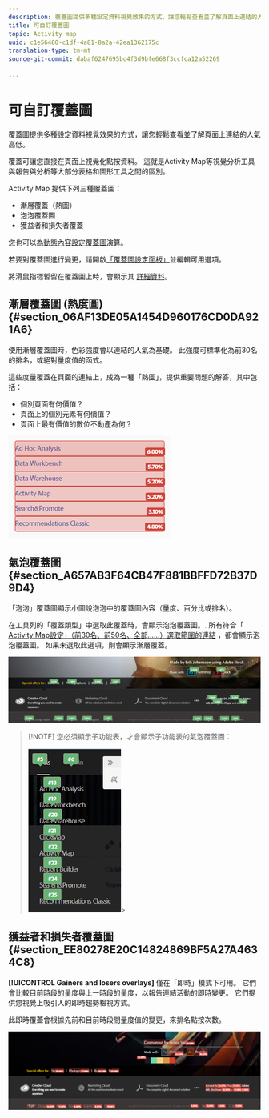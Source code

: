 ```yaml
---
description: 覆蓋圖提供多種設定資料視覺效果的方式，讓您輕鬆查看並了解頁面上連結的人氣高低。
title: 可自訂覆蓋圖
topic: Activity map
uuid: c1e56480-c1df-4a81-8a2a-42ea1362175c
translation-type: tm+mt
source-git-commit: dabaf6247695bc4f3d9bfe668f3ccfca12a52269

---
```



# 可自訂覆蓋圖

覆蓋圖提供多種設定資料視覺效果的方式，讓您輕鬆查看並了解頁面上連結的人氣高低。

覆蓋可讓您直接在頁面上視覺化點按資料。 這就是Activity Map等視覺分析工具與報告與分析等大部分表格和圖形工具之間的區別。

Activity Map 提供下列三種覆蓋圖：

* 漸層覆蓋（熱圖）
* 泡泡覆蓋圖
* 獲益者和損失者覆蓋

您也可以[為動態內容設定覆蓋圖演算](/help/analyze/activity-map/activitymap-link-tracking/activitymap-stl-track-custom-elements.md)。

若要對覆蓋圖進行變更，請開啟[「覆蓋圖設定面板」](/help/analyze/activity-map/activitymap-overlay-settings.md)並編輯可用選項。

將滑鼠指標暫留在覆蓋圖上時，會顯示其 [詳細資料](/help/analyze/activity-map/activitymap-overlay-details.md)。

## 漸層覆蓋圖 (熱度圖) {#section_06AF13DE05A1454D960176CD0DA921A6}

使用漸層覆蓋圖時，色彩強度會以連結的人氣為基礎。 此強度可標準化為前30名的排名，或絕對量度值的函式。

這些度量覆蓋在頁面的連結上，成為一種「熱圖」，提供重要問題的解答，其中包括：

* 個別頁面有何價值？
* 頁面上的個別元素有何價值？
* 頁面上最有價值的數位不動產為何？

![](assets/gradient.png)

## 氣泡覆蓋圖 {#section_A657AB3F64CB47F881BBFFD72B37D9D4}

「泡泡」覆蓋圖顯示小圖說泡泡中的覆蓋圖內容（量度、百分比或排名）。

在工具列的「覆蓋類型」中選取此覆蓋時，會顯示泡泡覆蓋圖。. 所有符合「 [Activity Map設定」（前30名、前50名、全部……）選取範圍的連結](/help/analyze/activity-map/activitymap-overlay-settings.md) ，都會顯示泡泡覆蓋圖。 如果未選取此選項，則會顯示漸層覆蓋。

![](assets/bubble_overlay.png)

>[!NOTE] 您必須顯示子功能表，才會顯示子功能表的氣泡覆蓋圖：
>
>![](assets/bubbles_submenu.png)>

## 獲益者和損失者覆蓋圖 {#section_EE80278E20C14824869BF5A27A4634C8}

**[!UICONTROL Gainers and losers overlays]** 僅在「即時」模式下可用。 它們會比較目前時段的量度與上一時段的量度，以報告連結活動的即時變更。 它們提供您視覺上吸引人的即時趨勢檢視方式。

此即時覆蓋會根據先前和目前時段間量度值的變更，來排名點按次數。

![](assets/gainers_losers.png)

